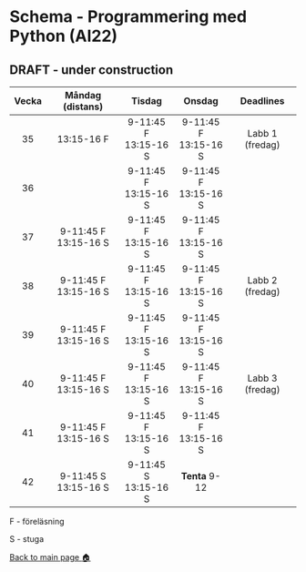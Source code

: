 # Schema - Programmering med Python (AI22)

## DRAFT - under construction

| Vecka |     Måndag (distans)     |          Tisdag          |          Onsdag           |    Deadlines    |
| :---: | :----------------------: | :----------------------: | :-----------------------: | :-------------: |
|  35   |        13:15-16 F        | 9-11:45 F <br>13:15-16 S | 9-11:45 F <br> 13:15-16 S | Labb 1 (fredag) |
|  36   |                          | 9-11:45 F <br>13:15-16 S | 9-11:45 F <br>13:15-16 S  |                 |
|  37   | 9-11:45 F <br>13:15-16 S | 9-11:45 F <br>13:15-16 S | 9-11:45 F <br>13:15-16 S  |                 |
|  38   | 9-11:45 F <br>13:15-16 S | 9-11:45 F <br>13:15-16 S |  9-11:45 F<br>13:15-16 S  | Labb 2 (fredag) |
|  39   | 9-11:45 F <br>13:15-16 S | 9-11:45 F <br>13:15-16 S |  9-11:45 F<br>13:15-16 S  |                 |
|  40   | 9-11:45 F <br>13:15-16 S | 9-11:45 F <br>13:15-16 S | 9-11:45 F <br>13:15-16 S  | Labb 3 (fredag) |
|  41   | 9-11:45 F <br>13:15-16 S | 9-11:45 F <br>13:15-16 S |  9-11:45 F<br>13:15-16 S  |                 |
|  42   | 9-11:45 S <br>13:15-16 S | 9-11:45 S <br>13:15-16 S |      **Tenta** 9-12       |                 |

F - föreläsning

S - stuga

[Back to main page :house:](https://github.com/kokchun/Python-course-AI22)